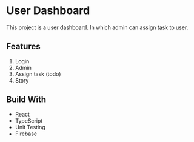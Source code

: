 # User Dashboard

This project is a user dashboard. In which admin can assign task to user.

## Features
1. Login 
2. Admin 
3. Assign task (todo)
4. Story

## Build With
- React
- TypeScript
- Unit Testing
- Firebase

